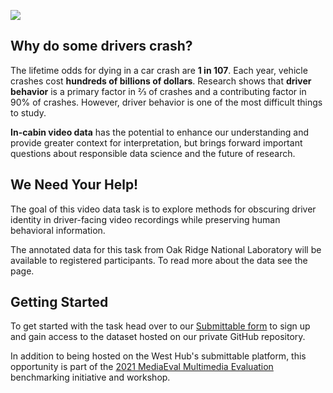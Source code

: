 ![](driving_road_safety_forward.jpg)

## Why do some drivers crash?

The lifetime odds for dying in a car crash are <b>1 in 107</b>. Each year, vehicle crashes cost <b>hundreds of billions of dollars</b>. Research shows that <b>driver behavior</b> is a primary factor in ⅔ of crashes and a contributing factor in 90% of crashes. However, driver behavior is one of the most difficult things to study. 

<b>In-cabin video data</b> has the potential to enhance our understanding and provide greater context for interpretation, but brings forward important questions about responsible data science and the future of research.


## We Need Your Help!

The goal of this video data task is to explore methods for obscuring driver identity in driver-facing video recordings while preserving human behavioral information. 

The annotated data for this task from Oak Ridge National Laboratory will be available to registered participants. To read more about the data see the [](./aboutdata.md) page.


## Getting Started

To get started with the task head over to our [Submittable form](https://bit.ly/VideoDataPrivacy) to sign up and gain access to the dataset hosted on our private GitHub repository. 

In addition to being hosted on the West Hub's submittable platform, this opportunity is part of the [2021 MediaEval Multimedia Evaluation](https://bit.ly/MediaEval2021) benchmarking initiative and workshop.
